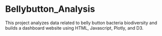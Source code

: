 # Bellybutton_Analysis
This project analyzes data related to belly button bacteria biodiversity and builds a dashboard website using HTML, Javascript, Plotly, and D3.
